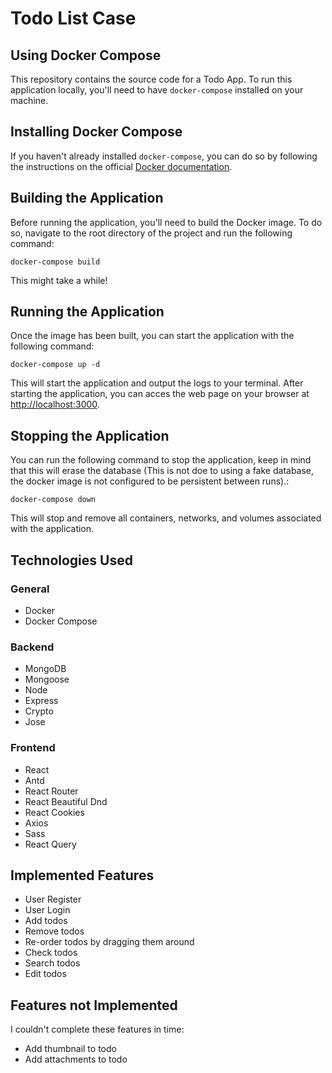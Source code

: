 # Todo List Case

## Using Docker Compose

This repository contains the source code for a Todo App. To run this application locally, you'll need to have `docker-compose` installed on your machine.

## Installing Docker Compose

If you haven't already installed `docker-compose`, you can do so by following the instructions on the official [Docker documentation](https://docs.docker.com/compose/install/).

## Building the Application

Before running the application, you'll need to build the Docker image. To do so, navigate to the root directory of the project and run the following command:

```
docker-compose build
```
This might take a while!

## Running the Application

Once the image has been built, you can start the application with the following command:

```
docker-compose up -d
```

This will start the application and output the logs to your terminal. After starting the application, you can acces the web page on your browser at [http://localhost:3000](http://localhost:3000).


## Stopping the Application

You can run the following command to stop the application, keep in mind that this will erase the database (This is not doe to using a fake database, the docker image is not configured to be persistent between runs).:

```
docker-compose down
```

This will stop and remove all containers, networks, and volumes associated with the application.

## Technologies Used

### General
* Docker
* Docker Compose

### Backend
* MongoDB
* Mongoose
* Node
* Express
* Crypto
* Jose

### Frontend
* React
* Antd
* React Router
* React Beautiful Dnd
* React Cookies
* Axios
* Sass
* React Query

## Implemented Features
* User Register
* User Login
* Add todos
* Remove todos
* Re-order todos by dragging them around
* Check todos
* Search todos
* Edit todos

## Features not Implemented
  I couldn't complete these features in time:
* Add thumbnail to todo
* Add attachments to todo
